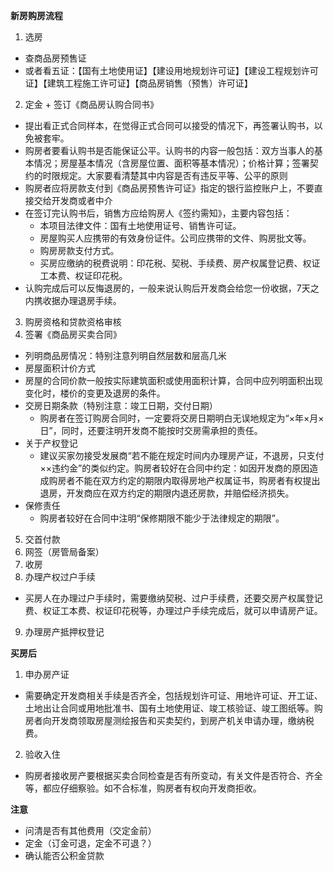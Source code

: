 **新房购房流程**
 1. 选房
   - 查商品房预售证
   - 或者看五证：【国有土地使用证】【建设用地规划许可证】【建设工程规划许可证】【建筑工程施工许可证】【商品房销售（预售）许可证】
 2. 定金 + 签订《商品房认购合同书》
   - 提出看正式合同样本，在觉得正式合同可以接受的情况下，再签署认购书，以免被套牢。
   - 购房者要看认购书是否能保证公平。认购书的内容一般包括：双方当事人的基本情况；房屋基本情况（含房屋位置、面积等基本情况）；价格计算；签署契约的时限规定。大家要看清楚其中内容是否有违反平等、公平的原则
   - 购房者应将房款支付到《商品房预售许可证》指定的银行监控账户上，不要直接交给开发商或者中介
   - 在签订完认购书后，销售方应给购房人《签约需知》，主要内容包括：
      - 本项目法律文件：国有土地使用证号、销售许可证。
      - 房屋购买人应携带的有效身份证件。公司应携带的文件、购房批文等。
      - 购房房款支付方式。
      - 买房应缴纳的税费说明：印花税、契税、手续费、房产权属登记费、权证工本费、权证印花税。
   - 认购完成后可以反悔退房的，一般来说认购后开发商会给您一份收据，7天之内携收据办理退房手续。 
 3. 购房资格和贷款资格审核
 4. 签署《商品房买卖合同》
   - 列明商品房情况：特别注意列明自然层数和层高几米
   - 房屋面积计价方式
   - 房屋的合同价款一般按实际建筑面积或使用面积计算，合同中应列明面积出现变化时，楼价的变更及退房的条件。
   - 交房日期条款（特别注意：竣工日期，交付日期）
      - 购房者在签订购房合同时，一定要将交房日期明白无误地规定为“×年×月×日”，同时，还要注明开发商不能按时交房需承担的责任。 
   - 关于产权登记
      - 建议买家勿接受发展商“若不能在规定时间内办理房产证，不退房，只支付××违约金”的类似约定。购房者较好在合同中约定：如因开发商的原因造成购房者不能在双方约定的期限内取得房地产权属证书，购房者有权提出退房，开发商应在双方约定的期限内退还房款，并赔偿经济损失。
   - 保修责任
      - 购房者较好在合同中注明“保修期限不能少于法律规定的期限”。  
 5. 交首付款
 6. 网签（房管局备案）
 7. 收房
 8. 办理产权过户手续
   - 买房人在办理过户手续时，需要缴纳契税、过户手续费，还要交房产权属登记费、权证工本费、权证印花税等，办理过户手续完成后，就可以申请房产证。
 9. 办理房产抵押权登记


**买房后**
 1. 申办房产证
   - 需要确定开发商相关手续是否齐全，包括规划许可证、用地许可证、开工证、土地出让合同或用地批准书、国有土地使用证、竣工核验证、竣工图纸等。购房者向开发商领取房屋测绘报告和买卖契约，到房产机关申请办理，缴纳税费。
 2. 验收入住
   - 购房者接收房产要根据买卖合同检查是否有所变动，有关文件是否符合、齐全等，都应仔细察验。如不合标准，购房者有权向开发商拒收。

**注意**
- 问清是否有其他费用（交定金前）
- 定金（订金可退，定金不可退？）
- 确认能否公积金贷款
 
